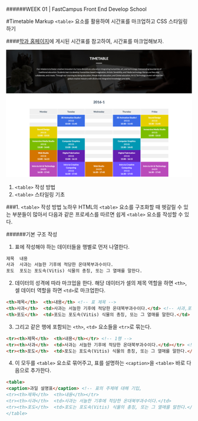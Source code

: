 ######WEEK 01 | FastCampus Front End Develop School

#Timetable Markup
`<table>` 요소를 활용하여 시간표를 마크업하고 CSS 스타일링 하기



####[학과 홈페이지](http://creative.sogang.ac.kr/?page_id=16013)에 게시된 시간표를 참고하여, 시간표를 마크업해보자.


![결과물](https://github.com/jiseung-roh/FastCampus-Front-End-Development/blob/master/Project/02-timetable/result-min.png)

1. `<table>` 작성 방법
2. `<table>` 스타일링 기초




###1. `<table>` 작성 방법 노하우
HTML의 `<table>` 요소를 구조화할 때 헷갈릴 수 있는 부분들이 많아서 다음과 같은 프로세스를 따르면 쉽게 `<table>` 요소를 작성할 수 있다.



######기본 구조 작성
  
  
  1. 표에 작성해야 하는 데이터들을 행별로 먼저 나열한다.
  
  ```html
  제목  내용 
  사과  사과는 서늘한 기후에 적당한 온대북부과수이다.
  포도  포도는 포도속(Vitis) 식물의 총칭, 또는 그 열매를 말한다.
  ```
  
  2. 데이터의 성격에 따라 마크업을 한다. 해당 데이터가 셀의 제목 역할을 하면 `<th>`, 셀 데이터 역할을 하면 `<td>`로 마크업한다.  
  
  ```html
  <th>제목</th>  <th>내용</th> <!-- 표 제목 -->
  <th>사과</th>  <td>사과는 서늘한 기후에 적당한 온대북부과수이다.</td> <!-- 사과,포도 : 표 제목, 나머지 : 표 데이터 -->
  <th>포도</th>  <td>포도는 포도속(Vitis) 식물의 총칭, 또는 그 열매를 말한다.</td>
  ```
  
  3. 그리고 같은 행에 포함되는 `<th>`, `<td>` 요소들을 `<tr>`로 묶는다.
   
  ```html
  <tr><th>제목</th>  <th>내용</th></tr> <!-- 1행 -->
  <tr><th>사과</th>  <td>사과는 서늘한 기후에 적당한 온대북부과수이다.</td></tr> <!-- 2행 --> 
  <tr><th>포도</th>  <td>포도는 포도속(Vitis) 식물의 총칭, 또는 그 열매를 말한다.</td></tr> <!-- 3행 -->
  ```
  
  4. 이 모두를 `<table>` 요소로 묶어주고, 표를 설명하는 `<caption>`을 `<table>` 바로 다음으로 추가한다. 
  
  ```html
  <table>
  <caption>과일 설명표</caption> <!-- 표의 주제에 대해 기입, 
  <tr><th>제목</th>  <th>내용</th></tr>
  <tr><th>사과</th>  <td>사과는 서늘한 기후에 적당한 온대북부과수이다.</td>
  <tr><th>포도</th>  <td>포도는 포도속(Vitis) 식물의 총칭, 또는 그 열매를 말한다.</td></tr>
  </table>
  ```
  

